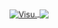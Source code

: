 <a href="https://github.com/Visual917?tab=repositories">
  <img align="center" src="https://github-readme-stats.anuraghazra1.vercel.app/api?username=Visual917&show_icons=true&include_all_commits=true&theme=material-palenight" alt="Visu." />
</a>
<a href="https://github.com/Visual917/PS2RPC">
  <img align="center" src="https://github-readme-stats.anuraghazra1.vercel.app/api/pin/?username=Visual917&repo=PS2RPC&theme=material-palenight" />
</a>
<a
  <img align="center" src="https://visu.studio/old/gtamoddingcommunity.png" />
</a>
